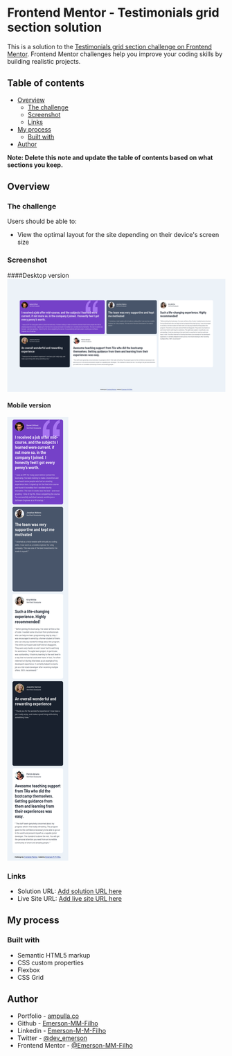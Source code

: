 # Frontend Mentor - Testimonials grid section solution

This is a solution to the [Testimonials grid section challenge on Frontend Mentor](https://www.frontendmentor.io/challenges/testimonials-grid-section-Nnw6J7Un7). Frontend Mentor challenges help you improve your coding skills by building realistic projects. 

## Table of contents

- [Overview](#overview)
  - [The challenge](#the-challenge)
  - [Screenshot](#screenshot)
  - [Links](#links)
- [My process](#my-process)
  - [Built with](#built-with)
- [Author](#author)

**Note: Delete this note and update the table of contents based on what sections you keep.**

## Overview

### The challenge

Users should be able to:

- View the optimal layout for the site depending on their device's screen size

### Screenshot
####Desktop version
![Final Result Desktop](finalResult/finalResultDesktop.png)
#### Mobile version
![Final Result Mobile](finalResult/finalResultMobile.png)

### Links

- Solution URL: [Add solution URL here](https://github.com/Emerson-MM-Filho/Testimonials-grid-section)
- Live Site URL: [Add live site URL here](https://emerson-mm-filho.github.io/Testimonials-grid-section/)

## My process

### Built with

- Semantic HTML5 markup
- CSS custom properties
- Flexbox
- CSS Grid

## Author

- Portfolio - [ampulla.co](https://ampulla.co)
- Github - [Emerson-MM-Filho](https://github.com/Emerson-MM-Filho)
- Linkedin - [Emerson-M-M-Filho](https://www.linkedin.com/in/dev-emerson-filho/)
- Twitter - [@dev_emerson](https://twitter.com/dev_emerson)
- Frontend Mentor - [@Emerson-MM-Filho](https://www.frontendmentor.io/profile/Emerson-MM-Filho)

